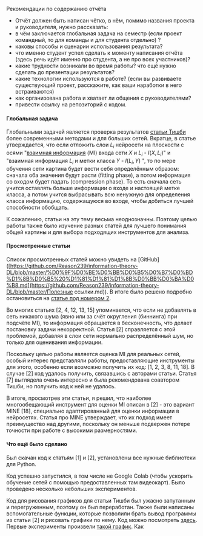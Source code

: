 Рекомендации по содержанию отчёта

* Отчёт должен быть написан чётко, в нём, помимо названия проекта и руководителя, нужно рассказать:
* в чём заключается глобальная задача на семестр (если проект командный, то для команды и для студента отдельно) ?
* каковы способы и сценарии использования результата?
* что именно студент успел сделать к моменту написания отчёта (здесь речь идёт именно про студента, а не про всех участников)?
* какие трудности возникали во время работы? что ещё нужно сделать до презентации результатов?
* какие технологии используются в работе? (если вы развиваете существующий проект, расскажите, как ваши наработки в него встраиваются)
* как организована работа и хватает ли общения с руководителями?
* привести ссылку на репозиторий с кодом.



#### Глобальная задача

Глобальными задачей является проверка результатов [статьи Тишби](https://arxiv.org/abs/1703.00810) более современными методами и для больших сетей. Вкратце, в статье утверждается, что если отложить слои $L_i$ нейросети на плоскости с осями "[взаимная информация]([https://ru.wikipedia.org/wiki/%D0%92%D0%B7%D0%B0%D0%B8%D0%BC%D0%BD%D0%B0%D1%8F_%D0%B8%D0%BD%D1%84%D0%BE%D1%80%D0%BC%D0%B0%D1%86%D0%B8%D1%8F](https://ru.wikipedia.org/wiki/Взаимная_информация)) (MI) входа сети $X$ и $L_i$ - $I(X, L_i)$" и "взаимная информация $L_i$ и метки класса $Y$ - $I(L_i, Y)$ ", то по мере обучения сети картина будет вести себя определённым образом: сначала оба значения будут расти (fitting phase), а потом информация со входом будет падать (compression phase). То есть сначала сеть учится оставлять больше информации о входе и настоящей метке класса, а потом учится выбрасывать всю ненужную для определения класса информацию, содержащуюся во входе, чтобы добиться лучшей способности обобщать.  



К сожалению, статьи на эту тему весьма неоднозначны. Поэтому целью работы также было изучение разных статей для лучшего понимания общей картины и для выбора подходящих инструментов для анализа.



#### Просмотренные статьи

Список просмотренных статей можно увидеть на [GitHub]([https://github.com/Reason239/information-theory-DL/blob/master/%D0%9F%D0%BE%D0%BB%D0%B5%D0%B7%D0%BD%D1%8B%D0%B5%20%D1%81%D1%81%D1%8B%D0%BB%D0%BA%D0%B8.md](https://github.com/Reason239/information-theory-DL/blob/master/Полезные ссылки.md)). В итоге было решено подробно остановиться на [статье под номером 2](http://openaccess.thecvf.com/content_ICCVW_2019/html/SDL-CV/Elad_Direct_Validation_of_the_Information_Bottleneck_Principle_for_Deep_Nets_ICCVW_2019_paper.html).



Во многих статьях [2, 4, 12, 13, 15] упоминается, что  если не добавлять в сеть никакого шума (явно или за счёт округления (биннинга) при подсчёте MI), то информация обращается в бесконечность, что делает постановку задачи некорректной. Статья [2] справляется с этой проблемой, добавляя в слои сети нормально распределённый шум, но только для оценивания информации.



Поскольку целью работы является оценка MI для реальных сетей, особый интерес представляли работы, предоставляющие инструменты для этого, особенно если возможно получить их код: [1, 2, 3, 8, 11, 18]. В случае [2] код удалось получить, связавшись с авторами статьи. Статья [7] выглядела очень интересно и была рекомендована соавтором Тишби, но получить код к ней не удалось.



В итоге, просмотрев эти статьи, я решил, что наиболее многообещающий инструмент для оценки MI описан в [2] - это вариант MINE [18], специально адаптированный для оценки информации в нейросетях. Статья про MINE утверждает, что их подход имеет преимущество над другими, поскольку он меньше подвержен потере точности при работе с высокими размерностями.



#### Что ещё было сделано

Был скачан код к статьям [1] и [2], установлены все нужные библиотеки для Python.



Код успешно запустился, в том числе не Google Colab (чтобы ускорить обучение сетей с помощью предоставленных там видеокарт). Было проведено несколько небольших экспериментов.



Код для рисования графиков для статьи Тишби был ужасно запутанным и перегруженным, поэтому он был переработан. Также были написаны вспомогательные функции, которые позволили брать вывод программы из статьи [2] и рисовать графики по нему. Код можно посмотреть [здесь](https://github.com/Reason239/information-theory-DL/tree/master/tishby_plots). Первые эксперименты произвели [такой график](https://github.com/Reason239/information-theory-DL/blob/master/tishby_plots/big1.jpg). Как 

